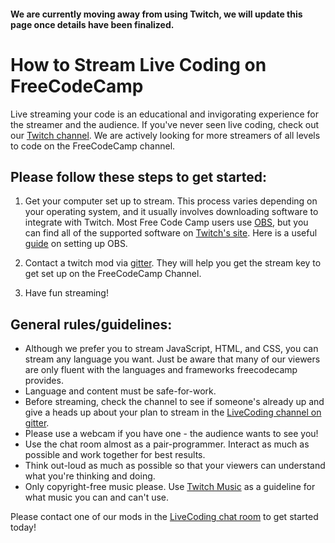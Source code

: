 #### We are currently moving away from using Twitch, we will update this page once details have been finalized.

# How to Stream Live Coding on FreeCodeCamp

Live streaming your code is an educational and invigorating experience for the streamer and the audience. If you've never seen live coding, check out our [Twitch channel](http://twitch.tv/freecodecamp). We are actively looking for more streamers of all levels to code on the FreeCodeCamp channel.

## Please follow these steps to get started:

1. Get your computer set up to stream. This process varies depending on your operating system, and it usually involves downloading software to integrate with Twitch. Most Free Code Camp users use [OBS](https://obsproject.com/), but you can find all of the supported software on [Twitch's site](http://www.twitch.tv/broadcast). Here is a useful [guide](https://medium.freecodecamp.com/setting-up-obs-for-live-coding-7-steps-99b8986e7249#.s8wdu73uu) on setting up OBS.

2. Contact a twitch mod via [gitter](https://gitter.im/FreeCodeCamp/LiveCoding). They will help you get the stream key to get set up on the FreeCodeCamp Channel.

3. Have fun streaming!

## General rules/guidelines:
* Although we prefer you to stream JavaScript, HTML, and CSS, you can stream any language you want. Just be aware that many of our viewers are only fluent with the languages and frameworks freecodecamp provides.
* Language and content must be safe-for-work.
* Before streaming, check the channel to see if someone's already up and give a heads up about your plan to stream in the [LiveCoding channel on gitter](https://gitter.im/FreeCodeCamp/LiveCoding).
* Please use a webcam if you have one - the audience wants to see you!
* Use the chat room almost as a pair-programmer. Interact as much as possible and work together for best results.
* Think out-loud as much as possible so that your viewers can understand what you're thinking and doing.
* Only copyright-free music please. Use [Twitch Music](https://music.twitch.tv) as a guideline for what music you can and can't use.

Please contact one of our mods in the [LiveCoding chat room](https://gitter.im/FreeCodeCamp/LiveCoding) to get started today!

